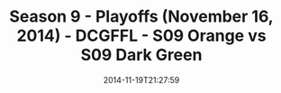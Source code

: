 ---
title: Season 9 - Playoffs (November 16, 2014) - DCGFFL - S09 Orange vs S09 Dark Green
teams-score:
- team: _teams/s09-orange.md
  score:
- team: _teams/s09-dark-green.md
  score: 32
mvp: Donald Mitchell (Orange), Kevin Kostyk (Dark Green)
game-ball: N/A
season: 9
week: 9
date: '2014-11-19T21:27:59'
pageid: season-9-playoffs-4464-vs-4455
---